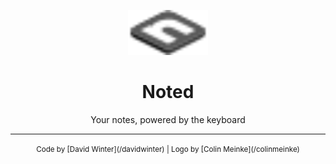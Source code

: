 <p align="center">
  <img src="./icon.svg" width="128" />
</p>

<h1 align="center">Noted</h1>

<p align="center">Your notes, powered by the keyboard</p>

***

<p align="center"><small>Code by [David Winter](/davidwinter) | Logo by [Colin Meinke](/colinmeinke)</small></p>
